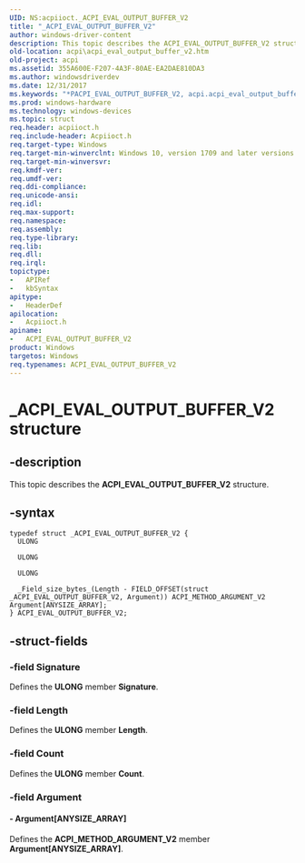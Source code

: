 ```yaml
---
UID: NS:acpiioct._ACPI_EVAL_OUTPUT_BUFFER_V2
title: "_ACPI_EVAL_OUTPUT_BUFFER_V2"
author: windows-driver-content
description: This topic describes the ACPI_EVAL_OUTPUT_BUFFER_V2 structure.
old-location: acpi\acpi_eval_output_buffer_v2.htm
old-project: acpi
ms.assetid: 355A600E-F207-4A3F-80AE-EA2DAE810DA3
ms.author: windowsdriverdev
ms.date: 12/31/2017
ms.keywords: "*PACPI_EVAL_OUTPUT_BUFFER_V2, acpi.acpi_eval_output_buffer_v2, ACPI_EVAL_OUTPUT_BUFFER_V2 structure [ACPI Devices], ACPI_EVAL_OUTPUT_BUFFER_V2, _ACPI_EVAL_OUTPUT_BUFFER_V2, acpiioct/ACPI_EVAL_OUTPUT_BUFFER_V2"
ms.prod: windows-hardware
ms.technology: windows-devices
ms.topic: struct
req.header: acpiioct.h
req.include-header: Acpiioct.h
req.target-type: Windows
req.target-min-winverclnt: Windows 10, version 1709 and later versions.
req.target-min-winversvr: 
req.kmdf-ver: 
req.umdf-ver: 
req.ddi-compliance: 
req.unicode-ansi: 
req.idl: 
req.max-support: 
req.namespace: 
req.assembly: 
req.type-library: 
req.lib: 
req.dll: 
req.irql: 
topictype:
-	APIRef
-	kbSyntax
apitype:
-	HeaderDef
apilocation:
-	Acpiioct.h
apiname:
-	ACPI_EVAL_OUTPUT_BUFFER_V2
product: Windows
targetos: Windows
req.typenames: ACPI_EVAL_OUTPUT_BUFFER_V2
---
```


# _ACPI_EVAL_OUTPUT_BUFFER_V2 structure


## -description


This topic describes the  <b>ACPI_EVAL_OUTPUT_BUFFER_V2</b> structure.


## -syntax


````
typedef struct _ACPI_EVAL_OUTPUT_BUFFER_V2 {
  ULONG                                                                                                           Signature;
  ULONG                                                                                                           Length;
  ULONG                                                                                                           Count;
  _Field_size_bytes_(Length - FIELD_OFFSET(struct _ACPI_EVAL_OUTPUT_BUFFER_V2, Argument)) ACPI_METHOD_ARGUMENT_V2 Argument[ANYSIZE_ARRAY];
} ACPI_EVAL_OUTPUT_BUFFER_V2;
````


## -struct-fields




### -field Signature

Defines the <b>ULONG</b> member <b>Signature</b>.


### -field Length

Defines the <b>ULONG</b> member <b>Length</b>.


### -field Count

Defines the <b>ULONG</b> member <b>Count</b>.


### -field Argument

 



#### - Argument[ANYSIZE_ARRAY]

Defines the <b>ACPI_METHOD_ARGUMENT_V2</b> member <b>Argument[ANYSIZE_ARRAY]</b>.

